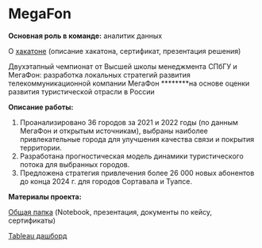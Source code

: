 # MegaFon

**Основная роль в команде:** аналитик данных

О [хакатоне](https://olympmegafon.gsom.spbu.ru/) (описание хакатона, сертификат, презентация решения)

Двухэтапный чемпионат от Высшей школы менеджмента СПбГУ и МегаФон: разработка локальных стратегий развития телекоммуникационной компании МегаФон ********на основе оценки развития туристической отрасли в России 

**Описание работы:** 

1. Проанализировано 36 городов за 2021 и 2022 годы (по данным МегаФон и открытым источникам), выбраны наиболее привлекательные города для улучшения качества связи и покрытия территории. 
2. Разработана прогностическая модель динамики туристического потока для выбранных городов.
3. Предложена стратегия привлечения более 26 000 новых абонентов до конца 2024 г. для городов Сортавала и Туапсе.

**Материалы проекта:**

[Общая папка](https://drive.google.com/drive/u/0/folders/14GFB8A_AZs3TTw7p2aYm0ipXF8vmWgXd) (Notebook, презентация, документы по кейсу, сертификаты)

[Tableau дашборд](https://public.tableau.com/app/profile/olga.selezneva/viz/Megafon/sheet0)
